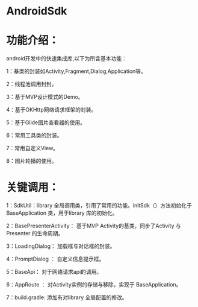 # AndroidSdk

# 功能介绍：

android开发中的快速集成库,以下为所含基本功能：

1：基类的封装如Activity,Fragment,Dialog,Application等。

2：线程池调用封封。

3：基于MVP设计模式的Demo。

4：基于OKHttp网络请求框架的封装。

5：基于Glide图片查看器的使用。

6：常用工具类的封装。

7：常用自定义View。

8：图片轮播的使用。

# 关键调用：

1：SdkUtil：library 全局调用类，引用了常用的功能。initSdk（）方法初始化于BaseApplication 类，用于library 库的初始化。

2：BasePresenterActivity： 基于MVP Activity的基类，同步了Activity 与Presenter 的生命周期。

3：LoadingDialog： 加载框与对话框的封装。

4：PromptDialog ： 自定义信息提示框。

5：BaseApi： 对于网络请求api的调用。

6：AppRoute ： 对Activity实例的存储与移除，实现于 BaseApplication。

7：build.gradle: 添加有对library 全局配置的修改。





